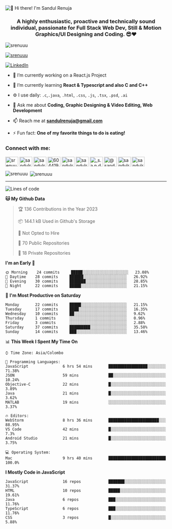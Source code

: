 <img src="https://user-images.githubusercontent.com/49369577/97047278-562d0200-1596-11eb-8a4f-656b2acf2b6a.gif" alt="👋 Hi there! I'm Sandul Renuja" title="👋 Hi there! I'm Sandul Renuja"/>
<h3 align="center">A highly enthusiastic, proactive and technically sound individual, passionate for Full Stack Web Dev, Still & Motion Graphics/UI Designing and Coding. 😎❤</h3>

<p align="left"> <img src="https://komarev.com/ghpvc/?username=srenuuu&label=Profile%20views&color=43cc11&style=flat" alt="srenuuu" /> </p>

<p align="left"> <a href="https://github.com/ryo-ma/github-profile-trophy"><img src="https://github-profile-trophy.vercel.app/?username=srenuuu&title=Commit,PullRequest,Repository" alt="srenuuu" /></a> </p>

<p align="left">
   <a href="https://linkedin.com/in/sandulr/" target="_blank">
      <img src="https://img.shields.io/badge/-Sandul Renuja-blue?style=for-the-badge&logo=Linkedin" alt="LinkedIn">
   </a>
</p>

- 🔭 I’m currently working on a React.js Project
- 🌱 I’m currently learning **React & Typescript and also C and C++**
- ⚙️ I use daily: `.c`,`.java`, `.html`, `.css`, `.js`, `.tsx`, `.psd`, `.ai`
- 💬 Ask me about **Coding, Graphic Designing & Video Editing, Web Development**
- 📫 Reach me at **sandulrenuja@gmail.com**

- ⚡ Fun fact: **One of my favorite things to do is eating!**

<h3 align="left">Connect with me:</h3>
<p align="left">
<a href="https://dev.to/srenuuu" target="blank"><img align="center" src="https://cdn.jsdelivr.net/npm/simple-icons@3.0.1/icons/dev-dot-to.svg" alt="srenuuu" height="30" width="40" /></a>
<a href="https://twitter.com/sandulr" target="blank"><img align="center" src="https://cdn.jsdelivr.net/npm/simple-icons@3.0.1/icons/twitter.svg" alt="sandulr" height="30" width="40" /></a>
<a href="https://linkedin.com/in/sandulr" target="blank"><img align="center" src="https://cdn.jsdelivr.net/npm/simple-icons@3.0.1/icons/linkedin.svg" alt="sandulr" height="30" width="40" /></a>
<a href="https://stackoverflow.com/users/6044198" target="blank"><img align="center" src="https://cdn.jsdelivr.net/npm/simple-icons@3.0.1/icons/stackoverflow.svg" alt="6044198" height="30" width="40" /></a>
<a href="https://kaggle.com/sandulrenuja" target="blank"><img align="center" src="https://cdn.jsdelivr.net/npm/simple-icons@3.0.1/icons/kaggle.svg" alt="sandulrenuja" height="30" width="40" /></a>
<a href="https://fb.com/sandulrenuja" target="blank"><img align="center" src="https://cdn.jsdelivr.net/npm/simple-icons@3.0.1/icons/facebook.svg" alt="sandulrenuja" height="30" width="40" /></a>
<a href="https://instagram.com/_s.a.n.d.u.l_" target="blank"><img align="center" src="https://cdn.jsdelivr.net/npm/simple-icons@3.0.1/icons/instagram.svg" alt="_s.a.n.d.u.l_" height="30" width="40" /></a>
<a href="https://medium.com/@sandulrenuja" target="blank"><img align="center" src="https://cdn.jsdelivr.net/npm/simple-icons@3.0.1/icons/medium.svg" alt="@sandulrenuja" height="30" width="40" /></a>
<a href="https://www.codechef.com/users/sandulr" target="blank"><img align="center" src="https://cdn.jsdelivr.net/npm/simple-icons@3.1.0/icons/codechef.svg" alt="sandulr" height="30" width="40" /></a>
<a href="https://www.hackerrank.com/sandulrenuja" target="blank"><img align="center" src="https://cdn.jsdelivr.net/npm/simple-icons@3.0.1/icons/hackerrank.svg" alt="sandulrenuja" height="30" width="40" /></a>
</p>


<p><img align="left" src="https://github-readme-stats.vercel.app/api/top-langs?username=srenuuu&show_icons=true&locale=en&layout=compact" alt="srenuuu" /></p>

<p>&nbsp;<img align="center" src="https://github-readme-stats.vercel.app/api?username=srenuuu&show_icons=true&locale=en" alt="srenuuu" /></p>

<hr>

<!--START_SECTION:waka-->
![Lines of code](https://img.shields.io/badge/From%20Hello%20World%20I%27ve%20Written-0%20lines%20of%20code-blue)

**🐱 My Github Data** 

> 🏆 136 Contributions in the Year 2023
 > 
> 📦 144.1 kB Used in Github's Storage 
 > 
> 🚫 Not Opted to Hire
 > 
> 📜 70 Public Repositories
 > 
> 🔑 18 Private Repositories 

**I'm an Early 🐤** 

```text
🌞 Morning    24 commits     █████░░░░░░░░░░░░░░░░░░░░   23.08% 
🌆 Daytime    28 commits     ██████░░░░░░░░░░░░░░░░░░░   26.92% 
🌃 Evening    30 commits     ███████░░░░░░░░░░░░░░░░░░   28.85% 
🌙 Night      22 commits     █████░░░░░░░░░░░░░░░░░░░░   21.15%

```
📅 **I'm Most Productive on Saturday** 

```text
Monday       22 commits     █████░░░░░░░░░░░░░░░░░░░░   21.15% 
Tuesday      17 commits     ████░░░░░░░░░░░░░░░░░░░░░   16.35% 
Wednesday    10 commits     ██░░░░░░░░░░░░░░░░░░░░░░░   9.62% 
Thursday     1 commits      ░░░░░░░░░░░░░░░░░░░░░░░░░   0.96% 
Friday       3 commits      ░░░░░░░░░░░░░░░░░░░░░░░░░   2.88% 
Saturday     37 commits     █████████░░░░░░░░░░░░░░░░   35.58% 
Sunday       14 commits     ███░░░░░░░░░░░░░░░░░░░░░░   13.46%

```


📊 **This Week I Spent My Time On** 

```text
⌚︎ Time Zone: Asia/Colombo

💬 Programming Languages: 
JavaScript               6 hrs 54 mins       █████████████████░░░░░░░░   71.38% 
JSON                     59 mins             ██░░░░░░░░░░░░░░░░░░░░░░░   10.24% 
Objective-C              22 mins             █░░░░░░░░░░░░░░░░░░░░░░░░   3.89% 
Java                     21 mins             █░░░░░░░░░░░░░░░░░░░░░░░░   3.62% 
MATLAB                   19 mins             ░░░░░░░░░░░░░░░░░░░░░░░░░   3.37%

🔥 Editors: 
WebStorm                 8 hrs 36 mins       ██████████████████████░░░   88.95% 
VS Code                  42 mins             █░░░░░░░░░░░░░░░░░░░░░░░░   7.3% 
Android Studio           21 mins             █░░░░░░░░░░░░░░░░░░░░░░░░   3.75%

💻 Operating System: 
Mac                      9 hrs 40 mins       █████████████████████████   100.0%

```

**I Mostly Code in JavaScript** 

```text
JavaScript               16 repos            ███████░░░░░░░░░░░░░░░░░░   31.37% 
HTML                     10 repos            █████░░░░░░░░░░░░░░░░░░░░   19.61% 
Java                     6 repos             ███░░░░░░░░░░░░░░░░░░░░░░   11.76% 
TypeScript               6 repos             ███░░░░░░░░░░░░░░░░░░░░░░   11.76% 
CSS                      3 repos             █░░░░░░░░░░░░░░░░░░░░░░░░   5.88%

```



<!--END_SECTION:waka-->
